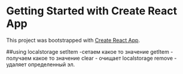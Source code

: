# Getting Started with Create React App

This project was bootstrapped with [Create React App](https://github.com/facebook/create-react-app).

##using localstorage
setItem -сетаем какое то значение
getItem - получаем какое то значение
clear - очищает  localstorage
remove - удаляет определенный эл.